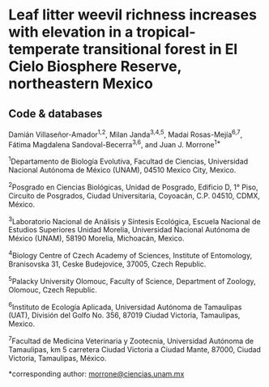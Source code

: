 # Leaf litter weevil richness increases with elevation in a tropical-temperate transitional forest in El Cielo Biosphere Reserve, northeastern Mexico

## Code & databases

Damián Villaseñor-Amador<sup>1,2</sup>, Milan Janda<sup>3,4,5</sup>, Madai Rosas-Mejía<sup>6,7</sup>, Fátima Magdalena Sandoval-Becerra<sup>3,6</sup>, and Juan J. Morrone<sup>1*</sup> 

<sup>1</sup>Departamento de Biología Evolutiva, Facultad de Ciencias, Universidad Nacional Autónoma de México (UNAM), 04510 Mexico City, Mexico. 

<sup>2</sup>Posgrado en Ciencias Biológicas, Unidad de Posgrado, Edificio D, 1° Piso, Circuito de Posgrados, Ciudad Universitaria, Coyoacán, C.P. 04510, CDMX, México.

<sup>3</sup>Laboratorio Nacional de Análisis y Síntesis Ecológica, Escuela Nacional de Estudios Superiores Unidad Morelia, Universidad Nacional Autónoma de México (UNAM), 58190 Morelia, Michoacán, Mexico.

<sup>4</sup>Biology Centre of Czech Academy of Sciences, Institute of Entomology, Branisovska 31, Ceske Budejovice, 37005, Czech Republic.

<sup>5</sup>Palacky University Olomouc, Faculty of Science, Department of Zoology, Olomouc, Czech Republic.

<sup>6</sup>Instituto de Ecología Aplicada, Universidad Autónoma de Tamaulipas (UAT), División del Golfo No. 356, 87019 Ciudad Victoria, Tamaulipas, Mexico.

<sup>7</sup>Facultad de Medicina Veterinaria y Zootecnia, Universidad Autónoma de Tamaulipas, km 5 carretera Ciudad Victoria a Ciudad Mante, 87000, Ciudad Victoria, Tamaulipas, México.

*corresponding author: morrone@ciencias.unam.mx



